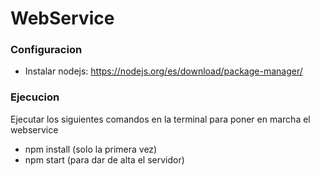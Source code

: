 # WebService

### Configuracion

* Instalar nodejs: https://nodejs.org/es/download/package-manager/

### Ejecucion
Ejecutar los siguientes comandos en la terminal para poner en marcha el webservice

* npm install (solo la primera vez)
* npm start (para dar de alta el servidor)